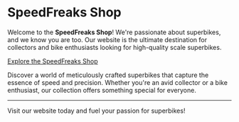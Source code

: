 # SpeedFreaks Shop

Welcome to the **SpeedFreaks Shop**! We're passionate about superbikes, and we know you are too. Our website is the ultimate destination for collectors and bike enthusiasts looking for high-quality scale superbikes.

[Explore the SpeedFreaks Shop](https://speedfreaks-red-ring.reflex.run/)

Discover a world of meticulously crafted superbikes that capture the essence of speed and precision. Whether you're an avid collector or a bike enthusiast, our collection offers something special for everyone.

---

Visit our website today and fuel your passion for superbikes!
